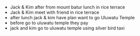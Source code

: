 * Jack & Kim after from mount batur lunch in rice terrace
* Jack & Kim meet with friend in rice terrace
* after lunch jack & kim have plan want to go Uluwatu Temple
* before go to uluwatu temple they pay
* jack and kim go to uluwatu temple using silver bird taxi
